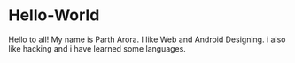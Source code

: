 # Hello-World
Hello to all!
My name is Parth Arora.
I like Web and Android Designing.
i also like hacking and i have learned some languages.

